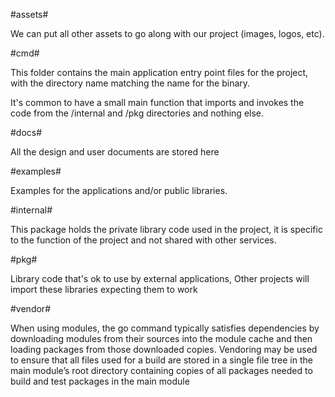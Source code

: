 #assets#

We can put all other assets to go along with our project (images, logos, etc).


#cmd#

This folder contains the main application entry point files for the project, with the directory name matching the name for the binary.

It's common to have a small main function that imports and invokes the code from the /internal and /pkg directories and nothing else.

#docs#

All the design and user documents are stored here

#examples#

Examples for the applications and/or public libraries.


#internal#

This package holds the private library code used in the project, it is specific to the function of the project and not shared with other services.

#pkg#

Library code that's ok to use by external applications, Other projects will import these libraries expecting them to work

#vendor#

When using modules, the go command typically satisfies dependencies by downloading modules from their sources into the module cache and then loading packages from those downloaded copies. Vendoring may be used to ensure that all files used for a build are stored in a single file tree in the main module’s root directory containing copies of all packages needed to build and test packages in the main module
